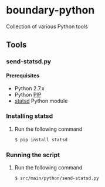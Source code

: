 boundary-python
===============

Collection of various Python tools




Tools
-----

### send-statsd.py

#### Prerequisites
- Python 2.7.x
- Python [PIP](https://pip.pypa.io/en/latest/installing.html)
- [statsd](https://pypi.python.org/pypi/statsd) Python module

### Installing statsd

1. Run the following command
     ```bash
     $ pip install statsd
     ```

### Running the script
1. Run the following command
     ```bash
     $ src/main/python/send-statsd.py
     ```



